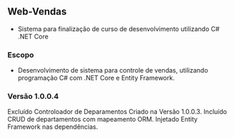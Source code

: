 ## Web-Vendas
- Sistema para finalização de curso de desenvolvimento utilizando C# .NET Core  

### Escopo  
- Desenvolvimento de sistema para controle de vendas, utilizando programação C# com .NET Core e Entity Framework.  

### Versão 1.0.0.4  
Excluído Controloador de Deparamentos Criado na Versão 1.0.0.3. 
Incluído CRUD de departamentos com mapeamento ORM.
Injetado Entity Framework nas dependências.

